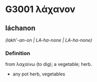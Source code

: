 # G3001 λάχανον

## láchanon

_(lakh'-an-on | LA-ha-none | LA-ha-none)_

### Definition

from λαχαίνω (to dig); a vegetable; herb.

- any pot herb, vegetables


